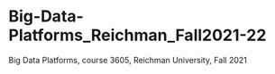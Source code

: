 # Big-Data-Platforms_Reichman_Fall2021-22
Big Data Platforms, course 3605, Reichman University, Fall 2021
